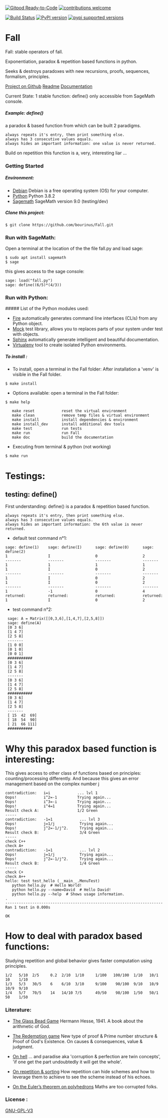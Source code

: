 [![Gitpod Ready-to-Code](https://img.shields.io/badge/Gitpod-Ready--to--Code-blue?logo=gitpod)](https://gitpod.io/#https://github.com/bourinus/Fall) 
[![contributions welcome](https://img.shields.io/static/v1.svg?label=Contributions&message=Welcome&color=0059b3&style=flat-square)](https://github.com/bourinus/Fall/CONTRIBUTING.md)&nbsp;
<!--[![Tested on Python 3.8](https://img.shields.io/badge/Tested%20-Python%203.8-blue.svg?logo=python&style=flat-square)]( https://www.python.org/downloads) &nbsp;-->
[![Build Status](https://travis-ci.org/Fall/python.svg?branch=master)](https://travis-ci.org/Fall/python)
[![PyPI version](https://badge.fury.io/py/Fall.svg)](https://badge.fury.io/py/Fall)
[![pypi supported versions](https://img.shields.io/pypi/pyversions/kubernetes.svg)](https://pypi.python.org/pypi/fall)

# Fall

Fall: stable operators of fall.

Exponentiation, paradox & repetition based functions in python.

Seeks & destroys paradoxes with new recursions, proofs, sequences, formalism, principles.

[Project on Github](https://github.com/bourinus/Fall)   [Readme](https://github.com/bourinus/Fall/readme.md)    [Documentation ](https://fall.readthedocs.io/en/latest/)

Current State:  1 stable function: define() only accessible from SageMath console.

##### Example: define()
a paradox & based function from which can be built 2 paradigms.
```
always repeats it's entry, then print something else.
always has 3 consecutive values equals.
always hides an important information: one value is never returned.
```

Build on repetition this function is a, very, interesting liar ... 

### Getting Started

##### Environment:
 * [Debian](https://www.debian.org/) Debian is a free operating system (OS) for your computer. 
 * [Python](https://www.python.org/downloads/release/python-382/) Python 3.8.2 
 * [Sagemath](https://www.sagemath.org/) SageMath version 9.0 (testing/dev)

##### Clone this project:
 ```
 $ git clone https://github.com/bourinus/Fall.git
 ```

### Run with SageMath:
 Open a terminal at the location of the the file fall.py and load sage:
 ```
 $ sudo apt install sagemath 
 $ sage
 ```
 this gives access to the sage console:
 ```
 sage: load("fall.py")  
 sage: define((6/5)*(4/3)) 
 ```

### Run with Python:

##### List of the Python modules used:

 * [Fire](https://github.com/google/python-fire)  automatically generates command line interfaces (CLIs) from any Python object.
 * [Mock](https://pypi.org/project/mock/) test library, allows you to replaces parts of your system under test with objects.
 * [Sphinx](https://www.sphinx-doc.org/en/master/) automatically generate intelligent and beautiful documentation.
 * [Virtualenv](https://virtualenv.pypa.io/en/latest/) tool to create isolated Python environments. 

##### To install :
* To install, open a terminal in the Fall folder:
After installation a 'venv' is visible in the Fall folder.
 ```
 $ make install
 ```
 * Options available: open a terminal in the Fall folder:
 ```
 $ make help

    make reset            reset the virtual environment
    make clean            remove temp files & virtual environment
    make install          install dependencies & environment
    make install_dev      install additional dev tools
    make test             run tests
    make run              run Fall
    make doc              build the documentation
 ```
* Executing from terminal & python (not working)
```
$ make run
```

# Testings:

## testing: define()

First understanding:
define() is a paradox & repetition based function.
```
always repeats it's entry, then print something else.
always has 3 consecutive values equals.
always hides an important information: the 6th value is never returned.
```
* default test command n°1: 
```
sage: define(1)    sage: define(I)      sage: define(0)      sage: define(2)
1                  I                    0                    2
-------            -------              -------              -------
1                  1                    1                    1
1                  I                    0                    2
-------            -------              -------              -------
1                  I                    0                    2
1                  I                    0                    2
-------            -------              -------              -------
1                  -1                   0                    4
returned:          returned:            returned:            returned:
1                  I                    0                    2
```
* test command n°2: 
```
 sage: A = Matrix([[0,3,6],[1,4,7],[2,5,8]])
 sage: define(A)
 [0 3 6]
 [1 4 7]
 [2 5 8]
 -------
 [1 0 0]
 [0 1 0]
 [0 0 1]
 ###########
 [0 3 6]
 [1 4 7]
 [2 5 8]
 -------
 [0 3 6]
 [1 4 7]
 [2 5 8]
 ###########
 [0 3 6]
 [1 4 7]
 [2 5 8]
 -------
 [ 15  42  69]
 [ 18  54  90]
 [ 21  66 111]
 ###########
```

# Why this paradox based function is interesting:

 This gives access to other class of functions based on principles: counting/processing differently.
 And because this gives an error management based on the complex number j
 ```
 contradiction:   i=i            ... lvl 1
 Oops!            i^2=-1         Trying again...
 Oops!            i^3=-i         Trying again...
 Oops!            i^4=1          Trying again...
 Result check A:                 1/2 Green
 -----
 contradiction:   -1=1            ... lvl 3
 Oops!            j=1/j           Trying again...
 Oops!            j^2=-1/j^2.     Trying again...
 Result check B:                  3/4 Green
 -----
 check C++
 check A+
 contradiction:   -1=1            ... lvl 2
 Oops!            j=1/j           Trying again...
 Oops!            j^2=-1/j^2.     Trying again...
 Result check B:                  1/4 Green
 -----
 check C+
 check A++
 hello: test test_hello (__main__.MenuTest)
 	python hello.py  # Hello World!
 	python hello.py --name=David  # Hello David!
 	python hello.py --help  # Shows usage information.
 .
 ----------------------------------------------------------------------
 Ran 1 test in 0.000s
 
 OK
 ```

# How to deal with paradox based functions:
  Studying repetition and global behavior gives faster computation using principles.

 ```
 1/2   5/10  2/5     0.2  2/10  1/10     1/100   100/100  1/10   10/1   10    1/10
 1/3   5/3   30/5    6    6/10  3/10     9/100    90/100  9/10   10/9   10/9  9/10
 1/4   5/7   70/5    14   14/10 7/5      49/50    98/100  1/50   50/1   50    1/50
 ```

### Literature:
 * [The Glass Bead Game](https://en.wikipedia.org/wiki/The_Glass_Bead_Game) 
 Hermann Hesse, 1941. A book about the arithmetic of God.

 * [The Redemption game](https://github.com/bourinus/Growth/blob/master/txt%20files/work_david.txt) 
 New type of proof & Prime number structure & Proof of God's Existence. 
 On causes & consequences, value & judgment. 

 * [On hell](https://github.com/bourinus/Growth/blob/master/txt%20files/On%20hell.txt) 
 ... and paradise aka 'corruption & perfection are twin concepts',
 'if one get the part undoubtedly it will get the  whole'. 

 * [On repetition & sorting](https://github.com/bourinus/Growth/blob/master/txt%20files/structure.txt)
 How repetition can hide schemes and how to leverage them to achieve to see the scheme instead of his echoes.

 * [On the Euler’s theorem on polyhedrons](https://github.com/bourinus/Growth/blob/master/txt%20files/On%20Euler%20%26%20polyhedrons.txt) 
 Maths are too corrupted folks.

### License :

 [GNU-GPL-V3](https://www.gnu.org/licenses/gpl-3.0.fr.html) 
